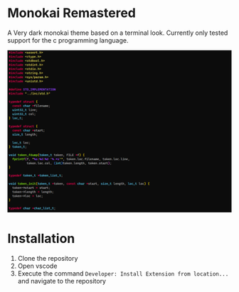 # Monokai Remastered
A Very dark monokai theme based on a terminal look.
Currently only tested support for the c programming language.

<p>
<img src="./resources/image.png">
</p>

# Installation
1. Clone the repository
2. Open vscode
3. Execute the command `Developer: Install Extension from location...` and navigate to the repository
